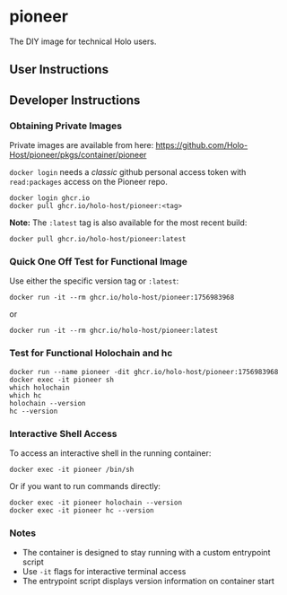 # pioneer
The DIY image for technical Holo users.

## User Instructions

## Developer Instructions
### Obtaining Private Images
Private images are available from here:
https://github.com/Holo-Host/pioneer/pkgs/container/pioneer

`docker login` needs a *classic* github personal access token with `read:packages` access on the Pioneer repo.

```
docker login ghcr.io
docker pull ghcr.io/holo-host/pioneer:<tag>
```

**Note:** The `:latest` tag is also available for the most recent build:
```
docker pull ghcr.io/holo-host/pioneer:latest
```

### Quick One Off Test for Functional Image
Use either the specific version tag or `:latest`:
```
docker run -it --rm ghcr.io/holo-host/pioneer:1756983968
```
or
```
docker run -it --rm ghcr.io/holo-host/pioneer:latest
```

### Test for Functional Holochain and hc
```
docker run --name pioneer -dit ghcr.io/holo-host/pioneer:1756983968
docker exec -it pioneer sh
which holochain
which hc
holochain --version
hc --version
```

### Interactive Shell Access
To access an interactive shell in the running container:
```
docker exec -it pioneer /bin/sh
```

Or if you want to run commands directly:
```
docker exec -it pioneer holochain --version
docker exec -it pioneer hc --version
```

### Notes
- The container is designed to stay running with a custom entrypoint script
- Use `-it` flags for interactive terminal access
- The entrypoint script displays version information on container start

